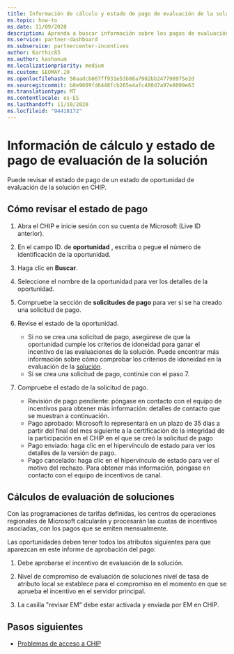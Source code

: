 ```yaml
---
title: Información de cálculo y estado de pago de evaluación de la solución
ms.topic: how-to
ms.date: 11/09/2020
description: Aprenda a buscar información sobre los pagos de evaluación de la solución.
ms.service: partner-dashboard
ms.subservice: partnercenter-incentives
author: Karthic83
ms.author: kashanum
ms.localizationpriority: medium
ms.custom: SEOMAY.20
ms.openlocfilehash: 50aadcb667ff931e53b08a7902bb247798975e2d
ms.sourcegitcommit: b8e9609fd6448fcb265e4afc480d7a97e8009e63
ms.translationtype: MT
ms.contentlocale: es-ES
ms.lasthandoff: 11/10/2020
ms.locfileid: "94418172"
---
```

# <a name="solution-assessment-payment-status-and-calculation-info"></a>Información de cálculo y estado de pago de evaluación de la solución

Puede revisar el estado de pago de un estado de oportunidad de evaluación de la solución en CHIP. 

## <a name="how-to-review-your-payment-status"></a>Cómo revisar el estado de pago

1. Abra el CHIP e inicie sesión con su cuenta de Microsoft (Live ID anterior).
2. En el campo ID. de **oportunidad** , escriba o pegue el número de identificación de la oportunidad.
3. Haga clic en **Buscar**.
4. Seleccione el nombre de la oportunidad para ver los detalles de la oportunidad.
5. Compruebe la sección de **solicitudes de pago** para ver si se ha creado una solicitud de pago.
6. Revise el estado de la oportunidad.

    - Si no se crea una solicitud de pago, asegúrese de que la oportunidad cumple los criterios de idoneidad para ganar el incentivo de las evaluaciones de la solución. Puede encontrar más información sobre cómo comprobar los criterios de idoneidad en la evaluación de la [solución](chip-solution-assessment.md).
    - Si se crea una solicitud de pago, continúe con el paso 7.
7. Compruebe el estado de la solicitud de pago.

    - Revisión de pago pendiente: póngase en contacto con el equipo de incentivos para obtener más información: detalles de contacto que se muestran a continuación.
    - Pago aprobado: Microsoft lo representará en un plazo de 35 días a partir del final del mes siguiente a la certificación de la integridad de la participación en el CHIP en el que se creó la solicitud de pago
    -  Pago enviado: haga clic en el hipervínculo de estado para ver los detalles de la versión de pago.
    - Pago cancelado: haga clic en el hipervínculo de estado para ver el motivo del rechazo. Para obtener más información, póngase en contacto con el equipo de incentivos de canal.

## <a name="calculations-for-solutions-assessment"></a>Cálculos de evaluación de soluciones

Con las programaciones de tarifas definidas, los centros de operaciones regionales de Microsoft calcularán y procesarán las cuotas de incentivos asociadas, con los pagos que se emiten mensualmente.

Las oportunidades deben tener todos los atributos siguientes para que aparezcan en este informe de aprobación del pago:

1. Debe aprobarse el incentivo de evaluación de la solución.

1. Nivel de compromiso de evaluación de soluciones nivel de tasa de atributo local se establece para el compromiso en el momento en que se aprueba el incentivo en el servidor principal.
 
1. La casilla "revisar EM" debe estar activada y enviada por EM en CHIP.

## <a name="next-steps"></a>Pasos siguientes

- [Problemas de acceso a CHIP](chip-access-trouble.md) 
